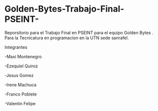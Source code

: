 # Golden-Bytes-Trabajo-Final-PSEINT-
Reporsitorio para el Trabajo Final en PSEINT para el equipo Golden Bytes . Para la Tecnicatura en programacion en la UTN sede sanrafel.

Integrantes

-Maxi Montenegro

-Ezequiel Quiroz

-Jesus Gomez

-Irene Machuca

-Franco Poblete

-Valentin Felipe
